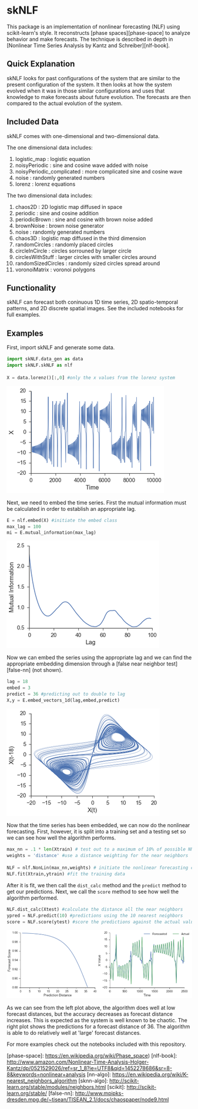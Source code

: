 
skNLF
========

This package is an implementation of nonlinear forecasting (NLF) using scikit-learn's style. It reconstructs [phase spaces][phase-space] to analyze behavior and make forecasts. The technique is described in depth in [Nonlinear Time Series Analysis by Kantz and Schreiber][nlf-book].

Quick Explanation
-----------------

skNLF looks for past configurations of the system that are similar to the present configuration of the system. It then looks at how the system evolved when it was in those similar configurations and uses that knowledge to make forecasts about future evolution. The forecasts are then compared to the actual evolution of the system.

Included Data
-------------

skNLF comes with one-dimensional and two-dimensional data.

The one dimensional data includes:

1. logistic_map : logistic equation
2. noisyPeriodic : sine and cosine wave added with noise
3. noisyPeriodic_complicated : more complicated sine and cosine wave
4. noise : randomly generated numbers
5. lorenz : lorenz equations

The two dimensional data includes:

1. chaos2D : 2D logistic map diffused in space
2. periodic : sine and cosine addition
3. periodicBrown : sine and cosine with brown noise added
4. brownNoise : brown noise generator
5. noise : randomly generated numbers
6. chaos3D : logistic map diffused in the third dimension
7. randomCircles : randomly placed circles
8. circleInCircle : circles sorrouned by larger circle
9. circlesWithStuff : larger circles with smaller circles around
10. randomSizedCircles : randomly sized circles spread around
11. voronoiMatrix : voronoi polygons

Functionality
-------------
skNLF can forecast both coninuous 1D time series, 2D spatio-temporal patterns, and 2D discrete spatial images. See the included notebooks for full examples.


Examples
--------
First, import skNLF and generate some data.
```python
import skNLF.data_gen as data
import skNLF.skNLF as nlf

X = data.lorenz()[:,0] #only the x values from the lorenz system
```

![lorenz](figures/lorenz.png "lorenz")

Next, we need to embed the time series. First the mutual information must be calculated in order to establish an appropriate lag.

```python
E = nlf.embed(X) #initiate the embed class
max_lag = 100
mi = E.mutual_information(max_lag)
```

![lorenz_mutual_info](figures/lorenz_mutual_info.png "Lorenz mutual information")

Now we can embed the series using the appropriate lag and we can find the appropriate embedding dimension through a [false near neighbor test][false-nn] (not shown).

```python
lag = 18
embed = 3
predict = 36 #predicting out to double to lag
X,y = E.embed_vectors_1d(lag,embed,predict)
```
![lorenz_embedded](figures/embedded_lorenz.png "Lorenz embedded")

Now that the time series has been embedded, we can now do the nonlinear forecasting. First, however, it is split into a training set and a testing set so we can see how well the algorithm performs.

```python
max_nn = .1 * len(Xtrain) # test out to a maximum of 10% of possible NN
weights = 'distance' #use a distance weighting for the near neighbors

NLF = nlf.NonLin(max_nn,weights) # initiate the nonlinear forecasting class
NLF.fit(Xtrain,ytrain) #fit the training data
```

After it is fit, we then call the `dist_calc` method and the `predict` method to get our predictions. Next, we call the `score` method to see how well the algorithm performed.

```python
NLF.dist_calc(Xtest) #calculate the distance all the near neighbors
ypred = NLF.predict(10) #predictions using the 10 nearest neighbors
score = NLF.score(ytest) #score the predictions against the actual values
```

![lorenz_forecast](figures/lorenz_forecast.png "Lorenz forecast")

As we can see from the left plot above, the algorithm does well at low forecast distances, but the accuracy decreases as forecast distance increases. This is expected as the system is well known to be chaotic. The right plot shows the predictions for a forecast distance of 36. The algorithm is able to do relatively well at 'large' forecast distances.

For more examples check out the notebooks included with this repository.

[phase-space]: https://en.wikipedia.org/wiki/Phase_space)
[nlf-book]: http://www.amazon.com/Nonlinear-Time-Analysis-Holger-Kantz/dp/0521529026/ref=sr_1_8?ie=UTF8&qid=1452278686&sr=8-8&keywords=nonlinear+analysis
[nn-algo]: https://en.wikipedia.org/wiki/K-nearest_neighbors_algorithm
[sknn-algo]: http://scikit-learn.org/stable/modules/neighbors.html
[scikit]: http://scikit-learn.org/stable/
[false-nn]: http://www.mpipks-dresden.mpg.de/~tisean/TISEAN_2.1/docs/chaospaper/node9.html









